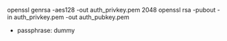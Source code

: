openssl genrsa -aes128 -out auth_privkey.pem 2048
openssl rsa -pubout -in auth_privkey.pem -out auth_pubkey.pem

- passphrase: dummy
